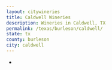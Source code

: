 ```yaml
---
layout: citywineries
title: Caldwell Wineries
description: Wineries in Caldwell, TX
permalink: /texas/burleson/caldwell/
state: tx
county: burleson
city: caldwell
---
```

-
